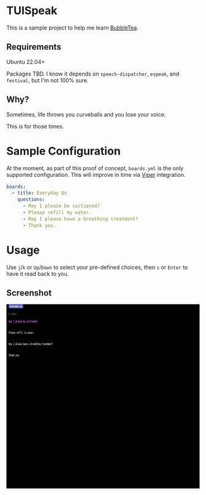 # TUISpeak

This is a sample project to help me learn [BubbleTea](https://github.com/charmbracelet/bubbletea).

## Requirements
Ubuntu 22.04+

Packages TBD.  I know it depends on `speech-dispatcher`, `espeak`, and `festival`, but I'm not 100% sure.

## Why?
Sometimes, life throws you curveballs and you lose your voice.

This is for those times.

# Sample Configuration
At the moment, as part of this proof of concept, `boards.yml` is the only supported configuration.  This will improve in time via [Viper](https://github.com/spf13/viper) integration.

``` yaml
boards:
  - title: Everyday Qs
    questions:
      - May I please be suctioned?
      - Please refill my water.
      - May I please have a breathing treatment?
      - Thank you.
```

# Usage
Use `j`/`k` or `Up`/`Down` to select your pre-defined choices, then `s` or `Enter` to have it read back to you.

## Screenshot
<img src="screenshot.png" width="720" height="480" alt="Screenshot">
